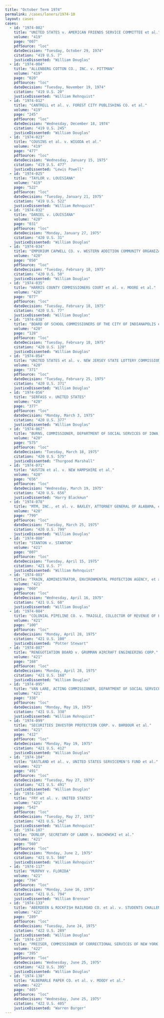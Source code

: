 ```yaml
---
title: "October Term 1974"
permalink: /cases/loners/1974-10
layout: cases
cases:
  - id: "1974-002"
    title: "UNITED STATES v. AMERICAN FRIENDS SERVICE COMMITTEE et al."
    volume: "419"
    page: "007"
    pdfSource: "loc"
    dateDecision: "Tuesday, October 29, 1974"
    citation: "419 U.S. 7"
    justiceDissented: "William Douglas"
  - id: "1974-004"
    title: "ALLENBERG COTTON CO., INC. v. PITTMAN"
    volume: "419"
    page: "020"
    pdfSource: "loc"
    dateDecision: "Tuesday, November 19, 1974"
    citation: "419 U.S. 20"
    justiceDissented: "William Rehnquist"
  - id: "1974-012"
    title: "CANTRELL et al. v. FOREST CITY PUBLISHING CO. et al."
    volume: "419"
    page: "245"
    pdfSource: "loc"
    dateDecision: "Wednesday, December 18, 1974"
    citation: "419 U.S. 245"
    justiceDissented: "William Douglas"
  - id: "1974-023"
    title: "COUSINS et al. v. WIGODA et al."
    volume: "419"
    page: "477"
    pdfSource: "loc"
    dateDecision: "Wednesday, January 15, 1975"
    citation: "419 U.S. 477"
    justiceDissented: "Lewis Powell"
  - id: "1974-025"
    title: "TAYLOR v. LOUISIANA"
    volume: "419"
    page: "522"
    pdfSource: "loc"
    dateDecision: "Tuesday, January 21, 1975"
    citation: "419 U.S. 522"
    justiceDissented: "William Rehnquist"
  - id: "1974-032"
    title: "DANIEL v. LOUISIANA"
    volume: "420"
    page: "031"
    pdfSource: "loc"
    dateDecision: "Monday, January 27, 1975"
    citation: "420 U.S. 31"
    justiceDissented: "William Douglas"
  - id: "1974-034"
    title: "EMPORIUM CAPWELL CO. v. WESTERN ADDITION COMMUNITY ORGANIZATION et al."
    volume: "420"
    page: "050"
    pdfSource: "loc"
    dateDecision: "Tuesday, February 18, 1975"
    citation: "420 U.S. 50"
    justiceDissented: "William Douglas"
  - id: "1974-035"
    title: "HARRIS COUNTY COMMISSIONERS COURT et al. v. MOORE et al."
    volume: "420"
    page: "077"
    pdfSource: "loc"
    dateDecision: "Tuesday, February 18, 1975"
    citation: "420 U.S. 77"
    justiceDissented: "William Douglas"
  - id: "1974-038"
    title: "BOARD OF SCHOOL COMMISSIONERS OF THE CITY OF INDIANAPOLIS et al. v. JACOBS et al."
    volume: "420"
    page: "128"
    pdfSource: "loc"
    dateDecision: "Tuesday, February 18, 1975"
    citation: "420 U.S. 128"
    justiceDissented: "William Douglas"
  - id: "1974-054"
    title: "UNITED STATES et al. v. NEW JERSEY STATE LOTTERY COMMISSION"
    volume: "420"
    page: "371"
    pdfSource: "loc"
    dateDecision: "Tuesday, February 25, 1975"
    citation: "420 U.S. 371"
    justiceDissented: "William Douglas"
  - id: "1974-056"
    title: "SERFASS v. UNITED STATES"
    volume: "420"
    page: "377"
    pdfSource: "loc"
    dateDecision: "Monday, March 3, 1975"
    citation: "420 U.S. 377"
    justiceDissented: "William Douglas"
  - id: "1974-067"
    title: "BURNS, COMMISSIONER, DEPARTMENT OF SOCIAL SERVICES OF IOWA, et al. v. ALCALA et al."
    volume: "420"
    page: "575"
    pdfSource: "loc"
    dateDecision: "Tuesday, March 18, 1975"
    citation: "420 U.S. 575"
    justiceDissented: "Thurgood Marshall"
  - id: "1974-071"
    title: "AUSTIN et al. v. NEW HAMPSHIRE et al."
    volume: "420"
    page: "656"
    pdfSource: "loc"
    dateDecision: "Wednesday, March 19, 1975"
    citation: "420 U.S. 656"
    justiceDissented: "Harry Blackmun"
  - id: "1974-078"
    title: "MTM, INC., et al. v. BAXLEY, ATTORNEY GENERAL OF ALABAMA, et al."
    volume: "420"
    page: "799"
    pdfSource: "loc"
    dateDecision: "Tuesday, March 25, 1975"
    citation: "420 U.S. 799"
    justiceDissented: "William Douglas"
  - id: "1974-080"
    title: "STANTON v. STANTON"
    volume: "421"
    page: "007"
    pdfSource: "loc"
    dateDecision: "Tuesday, April 15, 1975"
    citation: "421 U.S. 7"
    justiceDissented: "William Rehnquist"
  - id: "1974-083"
    title: "TRAIN, ADMINISTRATOR, ENVIRONMENTAL PROTECTION AGENCY, et al. v. NATURAL RESOURCES DEFENSE COUNCIL, INC., et al."
    volume: "421"
    page: "060"
    pdfSource: "loc"
    dateDecision: "Wednesday, April 16, 1975"
    citation: "421 U.S. 60"
    justiceDissented: "William Douglas"
  - id: "1974-084"
    title: "COLONIAL PIPELINE CO. v. TRAIGLE, COLLECTOR OF REVENUE OF LOUISIANA"
    volume: "421"
    page: "100"
    pdfSource: "loc"
    dateDecision: "Monday, April 28, 1975"
    citation: "421 U.S. 100"
    justiceDissented: "Potter Stewart"
  - id: "1974-087"
    title: "RENEGOTIATION BOARD v. GRUMMAN AIRCRAFT ENGINEERING CORP."
    volume: "421"
    page: "168"
    pdfSource: "loc"
    dateDecision: "Monday, April 28, 1975"
    citation: "421 U.S. 168"
    justiceDissented: "William Douglas"
  - id: "1974-095"
    title: "VAN LARE, ACTING COMMISSIONER, DEPARTMENT OF SOCIAL SERVICES OF NEW YORK, et al. v. HURLEY et al."
    volume: "421"
    page: "338"
    pdfSource: "loc"
    dateDecision: "Monday, May 19, 1975"
    citation: "421 U.S. 338"
    justiceDissented: "William Rehnquist"
  - id: "1974-099"
    title: "SECURITIES INVESTOR PROTECTION CORP. v. BARBOUR et al."
    volume: "421"
    page: "412"
    pdfSource: "loc"
    dateDecision: "Monday, May 19, 1975"
    citation: "421 U.S. 412"
    justiceDissented: "William Douglas"
  - id: "1974-104"
    title: "EASTLAND et al. v. UNITED STATES SERVICEMEN'S FUND et al."
    volume: "421"
    page: "491"
    pdfSource: "loc"
    dateDecision: "Tuesday, May 27, 1975"
    citation: "421 U.S. 491"
    justiceDissented: "William Douglas"
  - id: "1974-106"
    title: "FRY et al. v. UNITED STATES"
    volume: "421"
    page: "542"
    pdfSource: "loc"
    dateDecision: "Tuesday, May 27, 1975"
    citation: "421 U.S. 542"
    justiceDissented: "William Rehnquist"
  - id: "1974-107"
    title: "DUNLOP, SECRETARY OF LABOR v. BACHOWSKI et al."
    volume: "421"
    page: "560"
    pdfSource: "loc"
    dateDecision: "Monday, June 2, 1975"
    citation: "421 U.S. 560"
    justiceDissented: "William Rehnquist"
  - id: "1974-117"
    title: "MURPHY v. FLORIDA"
    volume: "421"
    page: "794"
    pdfSource: "loc"
    dateDecision: "Monday, June 16, 1975"
    citation: "421 U.S. 794"
    justiceDissented: "William Brennan"
  - id: "1974-133"
    title: "ABERDEEN & ROCKFISH RAILROAD CO. et al. v. STUDENTS CHALLENGING REGULATORY AGENCY PROCEDURES (SCRAP) et al."
    volume: "422"
    page: "289"
    pdfSource: "loc"
    dateDecision: "Tuesday, June 24, 1975"
    citation: "422 U.S. 289"
    justiceDissented: "William Douglas"
  - id: "1974-137"
    title: "PREISER, COMMISSIONER OF CORRECTIONAL SERVICES OF NEW YORK, et al. v. NEWKIRK"
    volume: "422"
    page: "395"
    pdfSource: "loc"
    dateDecision: "Wednesday, June 25, 1975"
    citation: "422 U.S. 395"
    justiceDissented: "William Douglas"
  - id: "1974-138"
    title: "ALBEMARLE PAPER CO. et al. v. MOODY et al."
    volume: "422"
    page: "405"
    pdfSource: "loc"
    dateDecision: "Wednesday, June 25, 1975"
    citation: "422 U.S. 405"
    justiceDissented: "Warren Burger"
---
```

